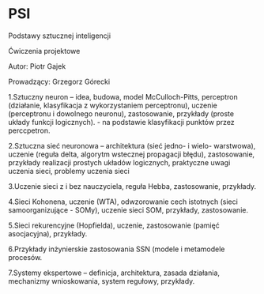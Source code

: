 # PSI
Podstawy sztucznej inteligencji

Ćwiczenia projektowe

Autor: Piotr Gajek

Prowadzący: Grzegorz Górecki

   1.Sztuczny neuron – idea, budowa, model McCulloch-Pitts, perceptron (działanie, klasyfikacja z wykorzystaniem perceptronu), uczenie (perceptronu i dowolnego neuronu), zastosowanie, przykłady (proste układy funkcji logicznych). - na podstawie klasyfikacji punktów przez perccpetron. 
   
   2.Sztuczna sieć neuronowa – architektura (sieć jedno- i wielo- warstwowa), uczenie (reguła delta, algorytm wstecznej propagacji błędu), zastosowanie, przykłady realizacji prostych układów logicznych, praktyczne uwagi uczenia sieci, problemy uczenia sieci

   3.Uczenie sieci z i bez nauczyciela, reguła Hebba, zastosowanie, przykłady.

   4.Sieci Kohonena, uczenie (WTA), odwzorowanie cech istotnych (sieci samoorganizujące - SOMy), uczenie sieci SOM, przykłady, zastosowanie.

   5.Sieci rekurencyjne (Hopfielda), uczenie, zastosowanie (pamięć asocjacyjna), przykłady.

   6.Przykłady inżynierskie zastosowania SSN (modele i metamodele procesów.

   7.Systemy ekspertowe – definicja, architektura, zasada działania, mechanizmy wnioskowania, system regułowy, przykłady.

